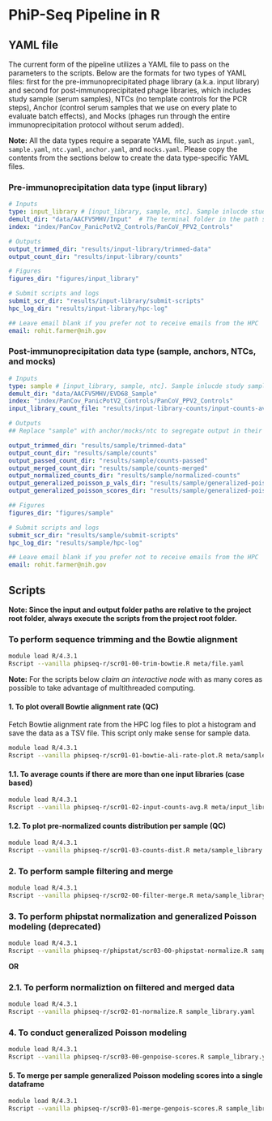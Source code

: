# PhiP-Seq Pipeline in R

## YAML file

The current form of the pipeline utilizes a YAML file to pass on the parameters to the scripts. Below are the formats for two types of YAML files: first for the pre-immunoprecipitated phage library (a.k.a. input library) and second for post-immunoprecipitated phage libraries, which includes study sample (serum samples), NTCs (no template controls for the PCR steps), Anchor (control serum samples that we use on every plate to evaluate batch effects), and Mocks (phages run through the entire immunoprecipitation protocol without serum added). 

**Note:** All the data types require a separate YAML file, such as `input.yaml`, `sample.yaml`, `ntc.yaml`, `anchor.yaml`, and `mocks.yaml`. Please copy the contents from the sections below to create the data type-specific YAML files. 

### Pre-immunoprecipitation data type (input library)
```yaml
# Inputs
type: input_library # [input_library, sample, ntc]. Sample inlucde study samples, anchors, and mocks.
demult_dir: "data/AACFV5MHV/Input"  # The terminal folder in the path should lead to sub folders per sample. These subfolders should have two FASTQ files with forward and reverse reads.
index: "index/PanCov_PanicPotV2_Controls/PanCoV_PPV2_Controls"

# Outputs
output_trimmed_dir: "results/input-library/trimmed-data"
output_count_dir: "results/input-library/counts"

# Figures
figures_dir: "figures/input_library"

# Submit scripts and logs
submit_scr_dir: "results/input-library/submit-scripts"
hpc_log_dir: "results/input-library/hpc-log"

## Leave email blank if you prefer not to receive emails from the HPC
email: rohit.farmer@nih.gov
```

### Post-immunoprecipitation data type (sample, anchors, NTCs, and mocks)
```yaml
# Inputs
type: sample # [input_library, sample, ntc]. Sample inlucde study samples, anchors, and mocks.
demult_dir: "data/AACFV5MHV/EVD68_Sample"
index: "index/PanCov_PanicPotV2_Controls/PanCoV_PPV2_Controls"
input_library_count_file: "results/input-library-counts/input-counts-avg.tsv"

# Outputs
## Replace "sample" with anchor/mocks/ntc to segregate output in their respective folders

output_trimmed_dir: "results/sample/trimmed-data"
output_count_dir: "results/sample/counts"
output_passed_count_dir: "results/sample/counts-passed"
output_merged_count_dir: "results/sample/counts-merged"
output_normalized_counts_dir: "results/sample/normalized-counts"
output_generalized_poisson_p_vals_dir: "results/sample/generalized-poisson-p-vals"
output_generalized_poisson_scores_dir: "results/sample/generalized-poisson-scores"

## Figures
figures_dir: "figures/sample"

# Submit scripts and logs
submit_scr_dir: "results/sample/submit-scripts"
hpc_log_dir: "results/sample/hpc-log"

## Leave email blank if you prefer not to receive emails from the HPC
email: rohit.farmer@nih.gov 
```

## Scripts
**Note: Since the input and output folder paths are relative to the project root folder, always execute the scripts from the project root folder.**

### To perform sequence trimming and the Bowtie alignment

```bash
module load R/4.3.1
Rscript --vanilla phipseq-r/scr01-00-trim-bowtie.R meta/file.yaml
```

**Note:** For the scripts below *claim an interactive node* with as many cores as possible to take advantage of multithreaded computing. 

#### 1. To plot overall Bowtie alignment rate (QC)
Fetch Bowtie alignment rate from the HPC log files to plot a histogram and save the data as a TSV file. This script only make sense for sample data.
```bash
module load R/4.3.1
Rscript --vanilla phipseq-r/scr01-01-bowtie-ali-rate-plot.R meta/sample_library.yaml
```

#### 1.1. To average counts if there are more than one input libraries (case based)
```bash
module load R/4.3.1
Rscript --vanilla phipseq-r/scr01-02-input-counts-avg.R meta/input_library.yaml
```

#### 1.2. To plot pre-normalized counts distribution per sample (QC)
```bash
module load R/4.3.1
Rscript --vanilla phipseq-r/scr01-03-counts-dist.R meta/sample_library.yaml
```

### 2. To perform sample filtering and merge
```bash
module load R/4.3.1
Rscript --vanilla phipseq-r/scr02-00-filter-merge.R meta/sample_library.yaml
```

### 3. To perform phipstat normalization and generalized Poisson modeling (deprecated) 
```bash
module load R/4.3.1
Rscript --vanilla phipseq-r/phipstat/scr03-00-phipstat-normalize.R sample_library.yaml
```


**OR**


### 2.1. To perform normaliztion on filtered and merged data
```bash
module load R/4.3.1
Rscript --vanilla phipseq-r/scr02-01-normalize.R sample_library.yaml
```

### 4. To conduct generalized Poisson modeling 
```bash
module load R/4.3.1
Rscript --vanilla phipseq-r/scr03-00-genpoise-scores.R sample_library.yaml
```

#### 5. To merge per sample generalized Poisson modeling scores into a single dataframe
```bash
module load R/4.3.1
Rscript --vanilla phipseq-r/scr03-01-merge-genpois-scores.R sample_library.yaml
```




